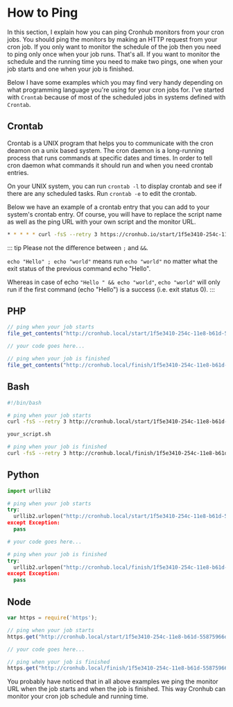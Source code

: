 # How to Ping
In this section, I explain how you can ping Cronhub monitors from your cron jobs. You should ping the monitors by making an HTTP request from your cron job.
If you only want to monitor the schedule of the job then you need to ping only once when your job runs. That's all. If you want to monitor the schedule and the running time you need to make two pings, one when your job starts and one when your job is finished.

Below I have some examples which you may find very handy depending on what programming language you're using for your cron jobs for. I've started with `Crontab` because of most of the scheduled jobs in systems defined with `Crontab`.

## Crontab

Crontab is a UNIX program that helps you to communicate with the cron deamon on a unix based system. The cron daemon is a long-running process that runs commands at specific dates and times. In order to tell cron daemon what commands it should run and when you need crontab entries. 

On your UNIX system, you can run `crontab -l` to display crontab and see if there are any scheduled tasks. Run `crontab -e` to edit the crontab. 

Below we have an example of a crontab entry that you can add to your system's crontab entry. Of course, you will have to replace the script name as well as the ping URL with your own script and the monitor URL.

```bash
* * * * * curl -fsS --retry 3 https://cronhub.io/start/1f5e3410-254c-11e8-b61d-55875966d031; your_script.sh && curl -fsS --retry 3 https://cronhub.io/start/1f5e3410-254c-11e8-b61d-55875966d031
```
::: tip
Please not the difference between `;` and `&&`.

`echo "Hello" ; echo "world"` means run `echo "world"` no matter what the exit status of the previous command echo "Hello".

Whereas in case of echo `"Hello " && echo "world"`, `echo "world"` will only run if the first command (echo "Hello") is a success (i.e. exit status 0).
:::

## PHP

```php
// ping when your job starts
file_get_contents("http://cronhub.local/start/1f5e3410-254c-11e8-b61d-55875966d031");

// your code goes here...

// ping when your job is finished
file_get_contents("http://cronhub.local/finish/1f5e3410-254c-11e8-b61d-55875966d031");
```

## Bash

```bash
#!/bin/bash

# ping when your job starts
curl -fsS --retry 3 http://cronhub.local/start/1f5e3410-254c-11e8-b61d-55875966d031

your_script.sh

# ping when your job is finished
curl -fsS --retry 3 http://cronhub.local/finish/1f5e3410-254c-11e8-b61d-55875966d031
```

## Python

```python
import urllib2

# ping when your job starts
try:
  urllib2.urlopen("http://cronhub.local/start/1f5e3410-254c-11e8-b61d-55875966d031"")
except Exception:
  pass

# your code goes here...

# ping when your job is finished
try:
  urllib2.urlopen("http://cronhub.local/finish/1f5e3410-254c-11e8-b61d-55875966d031"")
except Exception:
  pass
```

## Node

```js
var https = require('https');

// ping when your job starts
https.get("http://cronhub.local/start/1f5e3410-254c-11e8-b61d-55875966d031");

// your code goes here...

// ping when your job is finished
https.get("http://cronhub.local/finish/1f5e3410-254c-11e8-b61d-55875966d031");
```


You probably have noticed that in all above examples we ping the monitor URL when the job starts and when the job is finished. This way Cronhub can monitor your cron job schedule and running time.